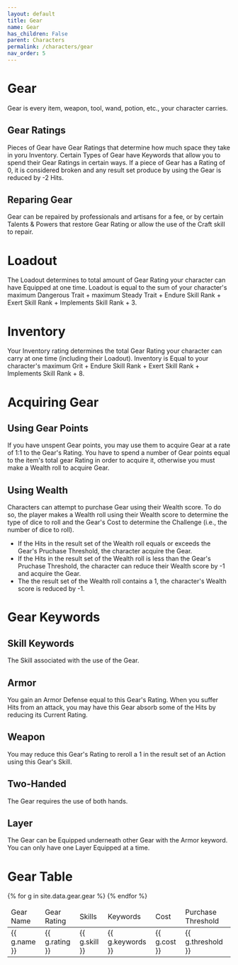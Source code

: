 ```yaml
---
layout: default
title: Gear
name: Gear
has_children: False
parent: Characters
permalink: /characters/gear
nav_order: 5
---
```


# Gear
Gear is every item, weapon, tool, wand, potion, etc., your character carries.

## Gear Ratings
Pieces of Gear have Gear Ratings that determine how much space they take in yoru Inventory.  Certain Types of Gear have Keywords that allow you to spend their Gear Ratings in certain ways.  If a piece of Gear has a Rating of 0, it is considered broken and any result set produce by using the Gear is reduced by -2 Hits.

## Reparing Gear
Gear can be repaired by professionals and artisans for a fee, or by certain Talents & Powers that restore Gear Rating or allow the use of the Craft skill to repair.

# Loadout
The Loadout determines to total amount of Gear Rating your character can have Equipped at one time.
Loadout is equal to the sum of your character's maximum Dangerous Trait + maximum Steady Trait + Endure Skill Rank + Exert Skill Rank + Implements Skill Rank + 3.

# Inventory
Your Inventory rating determines the total Gear Rating your character can carry at one time (including their Loadout).
Inventory is Equal to your character's maximum Grit + Endure Skill Rank + Exert Skill Rank + Implements Skill Rank + 8.

# Acquiring Gear

## Using Gear Points
If you have unspent Gear points, you may use them to acquire Gear at a rate of 1:1 to the Gear's Rating.  You have to spend a number of Gear points equal to the item's total gear Rating in order to acquire it, otherwise you must make a Wealth roll to acquire Gear.

## Using Wealth
Characters can attempt to purchase Gear using their Wealth score.  To do so, the player makes a Wealth roll using their Wealth score to determine the type of dice to roll and the Gear's Cost to determine the Challenge (i.e., the number of dice to roll).
- If the Hits in the result set of the Wealth roll equals or exceeds the Gear's Pruchase Threshold, the character acquire the Gear.
- If the Hits in the result set of the Wealth roll is less than the Gear's Pruchase Threshold, the character can reduce their Wealth score by -1 and acquire the Gear.
- The the result set of the Wealth roll contains a 1, the character's Wealth score is reduced by -1.


# Gear Keywords

## Skill Keywords
The Skill associated with the use of the Gear.

## Armor
You gain an Armor Defense equal to this Gear's Rating.  When you suffer Hits from an attack, you may have this Gear absorb some of the Hits by reducing its Current Rating.

## Weapon
You may reduce this Gear's Rating to reroll a 1 in the result set of an Action using this Gear's Skill.

## Two-Handed
The Gear requires the use of both hands.

## Layer
The Gear can be Equipped underneath other Gear with the Armor keyword.  You can only have one Layer Equipped at a time.

# Gear Table



<table>
    <thead>
        <tr>
            <td>Gear Name</td>
            <td>Gear Rating</td>
            <td>Skills</td>
            <td>Keywords</td>
            <td>Cost</td>
            <td>Purchase Threshold</td>
        </tr>
    </thead>
    {% for g in site.data.gear.gear %}
    <tr>
        <td>{{ g.name }}</td>
        <td>{{ g.rating }}</td>
        <td>{{ g.skill }}</td>
        <td>{{ g.keywords }}</td>
        <td>{{ g.cost }}</td>
        <td>{{ g.threshold }}</td>
    </tr>
    {% endfor %}
</table>
    
